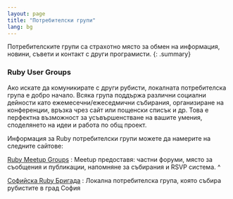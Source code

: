 ```yaml
---
layout: page
title: "Потребителски групи"
lang: bg
---
```


Потребителските групи са страхотно място за обмен на информация, новини,
съвети и контакт с други програмисти.
{: .summary}

### Ruby User Groups

Ако искате да комуникирате с други рубисти, локалната потребителска
група е добро начало. Всяка група поддържа различни социални дейности
като ежемесечни/ежеседмични събирания, организиране на конференции,
връзка чрез сайт или пощенски списък и др. Това е перфектна възможност
за усъвършенстване на вашите умения, споделянето на идеи и работа по общ
проект.

Информация за Ruby потребителски групи можете да намерите на следните
сайтове:

[Ruby Meetup Groups][1]
: Meetup предоставя: частни форуми, място за съобщения и публикации,
  напомняне за събирания и RSVP система.
^

[Софийска Ruby Бригада][2]
: Локална потребителска група, която събира рубистите в град София



[1]: http://ruby.meetup.com
[2]: http://sofiarb.org
